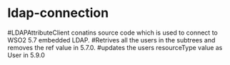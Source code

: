 # ldap-connection

#LDAPAttributeClient conatins source code which is used to connect to WSO2 5.7 embedded LDAP.
#Retrives all the users in the subtrees and removes the ref value in 5.7.0.
#updates  the users resourceType value as User in 5.9.0
